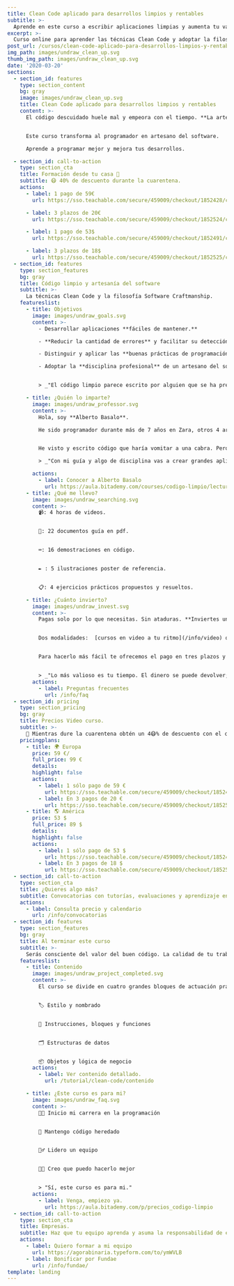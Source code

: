 ```yaml
---
title: Clean Code aplicado para desarrollos limpios y rentables
subtitle: >-
  Aprende en este curso a escribir aplicaciones limpias y aumenta tu valor.
excerpt: >-
  Curso online para aprender las técnicas Clean Code y adoptar la filosofía Software Craftmanship.
post_url: /cursos/clean-code-aplicado-para-desarrollos-limpios-y-rentables/
img_path: images/undraw_clean_up.svg
thumb_img_path: images/undraw_clean_up.svg
date: '2020-03-20'
sections:
  - section_id: features
    type: section_content
    bg: gray
    image: images/undraw_clean_up.svg
    title: Clean Code aplicado para desarrollos limpios y rentables
    content: >-
      El código descuidado huele mal y empeora con el tiempo. **La artesanía del software cuida el desarrollo para crear código limpio**.


      Este curso transforma al programador en artesano del software.

      Aprende a programar mejor y mejora tus desarrollos.

  - section_id: call-to-action
    type: section_cta
    title: Formación desde tu casa 🏡
    subtitle: 😷 40% de descuento durante la cuarentena.
    actions:
      - label: 1 pago de 59€
        url: https://sso.teachable.com/secure/459009/checkout/1852428/codigo-limpio?coupon_code=BIT_40

      - label: 3 plazos de 20€
        url: https://sso.teachable.com/secure/459009/checkout/1852524/codigo-limpio?coupon_code=BIT_40

      - label: 1 pago de 53$
        url: https://sso.teachable.com/secure/459009/checkout/1852491/codigo-limpio?coupon_code=BIT_40

      - label: 3 plazos de 18$
        url: https://sso.teachable.com/secure/459009/checkout/1852525/codigo-limpio?coupon_code=BIT_40
  - section_id: features
    type: section_features
    bg: gray
    title: Código limpio y artesanía del software
    subtitle: >-
      La técnicas Clean Code y la filosofía Software Craftmanship.
    featureslist:
      - title: Objetivos
        image: images/undraw_goals.svg
        content: >-
          - Desarrollar aplicaciones **fáciles de mantener.**

          - **Reducir la cantidad de errores** y facilitar su detección.

          - Distinguir y aplicar las **buenas prácticas de programación**.

          - Adoptar la **disciplina profesional** de un artesano del software.


          > _"El código limpio parece escrito por alguien que se ha preocupado de hacerlo bien. Alguien con más valía profesional."_

      - title: ¿Quién lo imparte?
        image: images/undraw_professor.svg
        content: >-
          Hola, soy **Alberto Basalo**.

          He sido programador durante más de 7 años en Zara, otros 4 arquitecto de software para Tous y desde 2011 dirijo mi propia consultora. En total más de 20 años en la industria del software en grandes y pequeñas empresas.


          He visto y escrito código que haría vomitar a una cabra. Pero también he aprendido a hacerlo mejor cada día.

          > _"Con mi guía y algo de disciplina vas a crear grandes aplicaciones limpias."_

        actions:
          - label: Conocer a Alberto Basalo
            url: https://aula.bitademy.com/courses/codigo-limpio/lectures/13532772
      - title: ¿Qué me llevo?
        image: images/undraw_searching.svg
        content: >-
          📹: 4 horas de videos.


          📖: 22 documentos guía en pdf.


          ⌨: 16 demostraciones en código.


          ✒ : 5 ilustraciones poster de referencia.


          📋: 4 ejercicios prácticos propuestos y resueltos.

      - title: ¿Cuánto invierto?
        image: images/undraw_invest.svg
        content: >-
          Pagas solo por lo que necesitas. Sin ataduras. **Inviertes una vez utilizas para siempre.**


          Dos modalidades:  [cursos en video a tu ritmo](/info/video) o [tutorizados en convocatorias](/info/convocatorias)


          Para hacerlo más fácil te ofrecemos el pago en tres plazos y tarifas adaptadas para América Latina.


          > _"Lo más valioso es tu tiempo. El dinero se puede devolver; el tiempo no."_
        actions:
          - label: Preguntas frecuentes
            url: /info/faq
  - section_id: pricing
    type: section_pricing
    bg: gray
    title: Precios Video curso.
    subtitle: >-
      🏡 Mientras dure la cuarentena obtén un 4😷% de descuento con el cupón BIT_40 sobre el precio oficial.
    pricingplans:
      - title: 🌍 Europa
        price: 59 €/
        full_price: 99 €
        details:
        highlight: false
        actions:
          - label: 1 sólo pago de 59 €
            url: https://sso.teachable.com/secure/459009/checkout/1852428/codigo-limpio?coupon_code=BIT_40
          - label: En 3 pagos de 20 €
            url: https://sso.teachable.com/secure/459009/checkout/1852524/codigo-limpio?coupon_code=BIT_40
      - title: 🌎 América
        price: 53 $
        full_price: 89 $
        details:
        highlight: false
        actions:
          - label: 1 sólo pago de 53 $
            url: https://sso.teachable.com/secure/459009/checkout/1852491/codigo-limpio?coupon_code=BIT_40
          - label: En 3 pagos de 18 $
            url: https://sso.teachable.com/secure/459009/checkout/1852525/codigo-limpio?coupon_code=BIT_40
  - section_id: call-to-action
    type: section_cta
    title: ¿Quieres algo más?
    subtitle: Convocatorias con tutorías, evaluaciones y aprendizaje en grupo.
    actions:
      - label: Consulta precio y calendario
        url: /info/convocatorias
  - section_id: features
    type: section_features
    bg: gray
    title: Al terminar este curso
    subtitle: >-
      Serás consciente del valor del buen código. La calidad de tu trabajo va a mejorar y se reflejará en tu reconocimiento laboral.
    featureslist:
      - title: Contenido
        image: images/undraw_project_completed.svg
        content: >-
          El curso se divide en cuatro grandes bloques de actuación práctica sobre el código. Con un tema extra motivacional de profesionalismo y artesanía del software.


          🏷️ Estilo y nombrado


          🔀 Instrucciones, bloques y funciones


          🗂️ Estructuras de datos


          📦 Objetos y lógica de negocio
        actions:
          - label: Ver contenido detallado.
            url: /tutorial/clean-code/contenido

      - title: ¿Este curso es para mi?
        image: images/undraw_faq.svg
        content: >-
          👨‍💻 Inicio mi carrera en la programación


          👴 Mantengo código heredado


          🙋‍♂️ Lidero un equipo


          👨‍💼 Creo que puedo hacerlo mejor


          > "Sí, este curso es para mi."
        actions:
          - label: Venga, empiezo ya.
            url: https://aula.bitademy.com/p/precios_codigo-limpio
  - section_id: call-to-action
    type: section_cta
    title: Empresas.
    subtitle: Haz que tu equipo aprenda y asuma la responsabilidad de escribir aplicaciones limpias.
    actions:
      - label: Quiero formar a mi equipo
        url: https://agorabinaria.typeform.com/to/ymWVLB
      - label: Bonificar por Fundae
        url: /info/fundae/
template: landing
---
```

